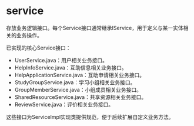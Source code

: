 # service

存放业务逻辑接口。每个Service接口通常继承IService<T>，用于定义与某一实体相关的业务操作。

已实现的核心Service接口：
- UserService.java：用户相关业务接口。
- HelpInfoService.java：互助信息相关业务接口。
- HelpApplicationService.java：互助申请相关业务接口。
- StudyGroupService.java：学习小组相关业务接口。
- GroupMemberService.java：小组成员相关业务接口。
- SharedResourceService.java：共享资源相关业务接口。
- ReviewService.java：评价相关业务接口。

这些接口为ServiceImpl实现类提供规范，便于后续扩展自定义业务方法。
